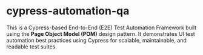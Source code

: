 # cypress-automation-qa
This is a Cypress-based End-to-End (E2E) Test Automation Framework built using the **Page Object Model (POM)** design pattern. It demonstrates UI test automation best practices using Cypress for scalable, maintainable, and readable test suites.
